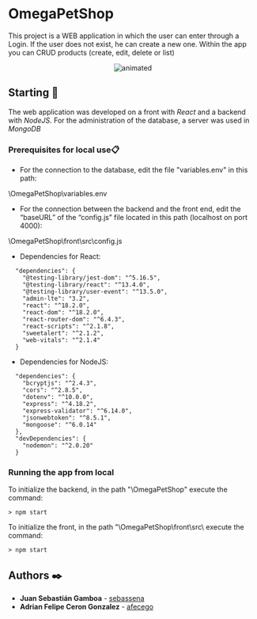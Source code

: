 # OmegaPetShop

This project is a WEB application in which the user can enter through a Login. If the user does not exist, he can create a new one. Within the app you can CRUD products (create, edit, delete or list)

<p align="center">
  <img src="Clip_aplicacion.gif" alt="animated" />
</p>

## Starting 🚀

The web application was developed on a front with _React_ and a backend with _NodeJS_. For the administration of the database, a server was used in _MongoDB_

### Prerequisites for local use📋

* For the connection to the database, edit the file "variables.env" in this path:

\OmegaPetShop\variables.env

* For the connection between the backend and the front end, edit the “baseURL” of the “config.js” file located in this path (localhost on port 4000):

\OmegaPetShop\front\src\config.js

* Dependencies for React:

```
  "dependencies": {
    "@testing-library/jest-dom": "^5.16.5",
    "@testing-library/react": "^13.4.0",
    "@testing-library/user-event": "^13.5.0",
    "admin-lte": "3.2",
    "react": "^18.2.0",
    "react-dom": "^18.2.0",
    "react-router-dom": "^6.4.3",
    "react-scripts": "^2.1.8",
    "sweetalert": "^2.1.2",
    "web-vitals": "^2.1.4"
  }
```

* Dependencies for NodeJS:

```
  "dependencies": {
    "bcryptjs": "^2.4.3",
    "cors": "^2.8.5",
    "dotenv": "^10.0.0",
    "express": "^4.18.2",
    "express-validator": "^6.14.0",
    "jsonwebtoken": "^8.5.1",
    "mongoose": "^6.0.14"
  },
  "devDependencies": {
    "nodemon": "^2.0.20"
  }
```

### Running the app from local

To initialize the backend, in the path "\OmegaPetShop\" execute the command:

```
> npm start
```

To initialize the front, in the path "\OmegaPetShop\front\src\ execute the command:

```
> npm start
```



## Authors ✒️

* **Juan Sebastián Gamboa** - [sebassena](https://github.com/afecego)
* **Adrian Felipe Ceron Gonzalez** - [afecego](https://github.com/sebassena)

